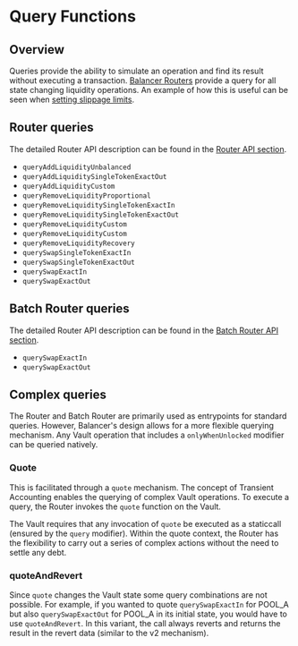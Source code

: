 # Query Functions

## Overview

Queries provide the ability to simulate an operation and find its result without executing a transaction. [Balancer Routers](./overview.md#balancer-routers) provide a query for all state changing liquidity operations. An example of how this is useful can be seen when [setting slippage limits](../../integration-guides/guides/add-liquidity-to-pool.md#queries-and-safely-setting-slippage-limits).

## Router queries
The detailed Router API description can be found in the [Router API section](/concepts/router/onchain-api/router-api.html).

- `queryAddLiquidityUnbalanced`
- `queryAddLiquiditySingleTokenExactOut`
- `queryAddLiquidityCustom`
- `queryRemoveLiquidityProportional`
- `queryRemoveLiquiditySingleTokenExactIn`
- `queryRemoveLiquiditySingleTokenExactOut`
- `queryRemoveLiquidityCustom`
- `queryRemoveLiquidityCustom`
- `queryRemoveLiquidityRecovery`
- `querySwapSingleTokenExactIn`
- `querySwapSingleTokenExactOut`
- `querySwapExactIn`
- `querySwapExactOut`

## Batch Router queries
The detailed Router API description can be found in the [Batch Router API section](/concepts/router/onchain-api/batch-router-api.html).

- `querySwapExactIn`
- `querySwapExactOut`

## Complex queries

The Router and Batch Router are primarily used as entrypoints for standard queries. However, Balancer's design allows for a more flexible querying mechanism. Any Vault operation that includes a `onlyWhenUnlocked` modifier can be queried natively.

### Quote
This is facilitated through a `quote` mechanism. The concept of Transient Accounting enables the querying of complex Vault operations. To execute a query, the Router invokes the `quote` function on the Vault.

The Vault requires that any invocation of `quote` be executed as a staticcall (ensured by the `query` modifier). Within the quote context, the Router has the flexibility to carry out a series of complex actions without the need to settle any debt.

### quoteAndRevert

Since `quote` changes the Vault state some query combinations are not possible. For example, if you wanted to quote `querySwapExactIn` for POOL_A but also `querySwapExactOut` for POOL_A in its initial state, you would have to use `quoteAndRevert`. In this variant, the call always reverts and returns the result in the revert data (similar to the v2 mechanism).